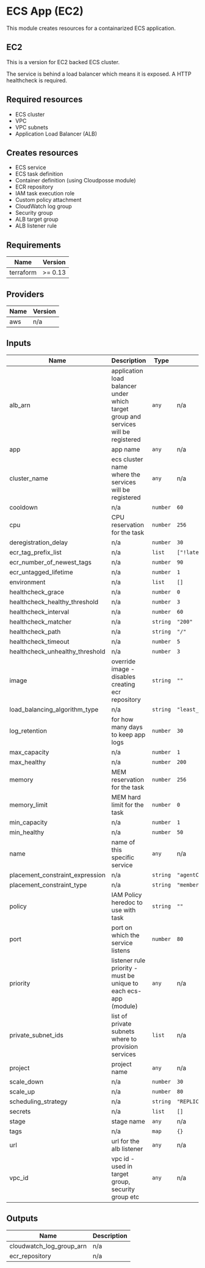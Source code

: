 # ECS App (EC2)

This module creates resources for a containarized ECS application.

## EC2

This is a version for EC2 backed ECS cluster.

The service is behind a load balancer which means it is exposed. A HTTP healthcheck is required.

## Required resources

- ECS cluster
- VPC
- VPC subnets
- Application Load Balancer (ALB)

## Creates resources

- ECS service
- ECS task definition
- Container definition (using Cloudposse module)
- ECR repository
- IAM task execution role
- Custom policy attachment
- CloudWatch log group
- Security group
- ALB target group
- ALB listener rule

## Requirements

| Name | Version |
|------|---------|
| terraform | >= 0.13 |

## Providers

| Name | Version |
|------|---------|
| aws | n/a |

## Inputs

| Name | Description | Type | Default | Required |
|------|-------------|------|---------|:--------:|
| alb\_arn | application load balancer under which target group and services will be registered | `any` | n/a | yes |
| app | app name | `any` | n/a | yes |
| cluster\_name | ecs cluster name where the services will be registered | `any` | n/a | yes |
| cooldown | n/a | `number` | `60` | no |
| cpu | CPU reservation for the task | `number` | `256` | no |
| deregistration\_delay | n/a | `number` | `30` | no |
| ecr\_tag\_prefix\_list |  n/a | `list` | `["!latest"]` | no |
| ecr_number\_of\_newest_tags |  n/a | `number` | `90` | no |
| ecr\_untagged\_lifetime |  n/a | `number` | `1` | no |
| environment | n/a | `list` | `[]` | no |
| healthcheck\_grace | n/a | `number` | `0` | no |
| healthcheck\_healthy\_threshold | n/a | `number` | `3` | no |
| healthcheck\_interval | n/a | `number` | `60` | no |
| healthcheck\_matcher | n/a | `string` | `"200"` | no |
| healthcheck\_path | n/a | `string` | `"/"` | no |
| healthcheck\_timeout | n/a | `number` | `5` | no |
| healthcheck\_unhealthy\_threshold | n/a | `number` | `3` | no |
| image | override image - disables creating ecr repository | `string` | `""` | no |
| load\_balancing\_algorithm\_type | n/a | `string` | `"least_outstanding_requests"` | no |
| log\_retention | for how many days to keep app logs | `number` | `30` | no |
| max\_capacity | n/a | `number` | `1` | no |
| max\_healthy | n/a | `number` | `200` | no |
| memory | MEM reservation for the task | `number` | `256` | no |
| memory\_limit | MEM hard limit for the task | `number` | `0` | no |
| min\_capacity | n/a | `number` | `1` | no |
| min\_healthy | n/a | `number` | `50` | no |
| name | name of this specific service | `any` | n/a | yes |
| placement\_constraint\_expression | n/a | `string` | `"agentConnected==true"` | no |
| placement\_constraint\_type | n/a | `string` | `"memberOf"` | no |
| policy | IAM Policy heredoc to use with task | `string` | `""` | no |
| port | port on which the service listens | `number` | `80` | no |
| priority | listener rule priority - must be unique to each ecs-app (module) | `any` | n/a | yes |
| private\_subnet\_ids | list of private subnets where to provision services | `list` | n/a | yes |
| project | project name | `any` | n/a | yes |
| scale\_down | n/a | `number` | `30` | no |
| scale\_up | n/a | `number` | `80` | no |
| scheduling\_strategy | n/a | `string` | `"REPLICA"` | no |
| secrets | n/a | `list` | `[]` | no |
| stage | stage name | `any` | n/a | yes |
| tags | n/a | `map` | `{}` | no |
| url | url for the alb listener | `any` | n/a | yes |
| vpc\_id | vpc id - used in target group, security group etc | `any` | n/a | yes |

## Outputs

| Name | Description |
|------|-------------|
| cloudwatch\_log\_group\_arn | n/a |
| ecr\_repository | n/a |
